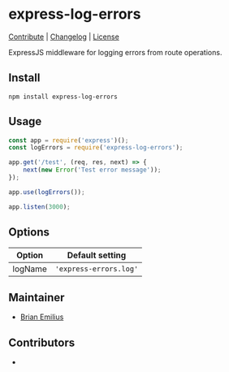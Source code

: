 # express-log-errors
[Contribute](./CONTRIBUTE.md) | [Changelog](./CHANGELOG.md) | [License](./LICENSE)

ExpressJS middleware for logging errors from route operations.

## Install
```
npm install express-log-errors
```

## Usage
```javascript
const app = require('express')();
const logErrors = require('express-log-errors');

app.get('/test', (req, res, next) => {
	next(new Error('Test error message'));
});

app.use(logErrors());

app.listen(3000);
```

## Options
| Option | Default setting | 
|---|---|
| logName | `'express-errors.log'` |

## Maintainer
* [Brian Emilius](https://github.com/BrianEmilius)

## Contributors
*